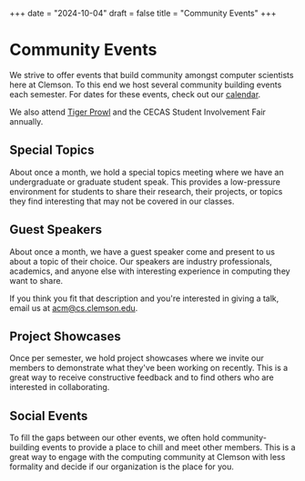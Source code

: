 +++
date = "2024-10-04"
draft = false
title = "Community Events"
+++

Community Events
================

We strive to offer events that build community amongst computer scientists here at Clemson. To this end we host several community building events each semester. For dates for these events, check out our [calendar][].

We also attend [Tiger Prowl][] and the CECAS Student Involvement Fair annually.


Special Topics
--------------

About once a month, we hold a special topics meeting where we have an undergraduate or graduate student speak. This provides a low-pressure environment for students to share their research, their projects, or topics they find interesting that may not be covered in our classes.


Guest Speakers
--------------

About once a month, we have a guest speaker come and present to us about a topic of their choice. Our speakers are industry professionals, academics, and anyone else with interesting experience in computing they want to share.

If you think you fit that description and you're interested in giving a talk, email us at <acm@cs.clemson.edu>.


Project Showcases
-----------------

Once per semester, we hold project showcases where we invite our members to demonstrate what they've been working on recently. This is a great way to receive constructive feedback and to find others who are interested in collaborating.


Social Events
-------------

To fill the gaps between our other events, we often hold community-building events to provide a place to chill and meet other members. This is a great way to engage with the computing community at Clemson with less formality and decide if our organization is the place for you.

[calendar]: https://calendar.google.com/calendar/embed?src=c_bc37f354a5defb6a544dc6f3a2e0e969eca54216a55d0439af65d8164e47b5d5%40group.calendar.google.com&ctz=America%2FNew_York
[Tiger Prowl]: https://www.clemson.edu/studentaffairs/get-involved/csle/current-students/student-organizations/tiger-prowl.html
